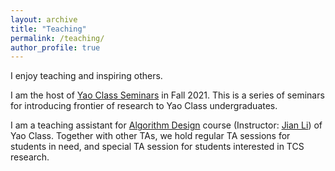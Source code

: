 ```yaml
---
layout: archive
title: "Teaching"
permalink: /teaching/
author_profile: true
---
```


I enjoy teaching and inspiring others. 

I am the host of [Yao Class Seminars](http://group.iiis.tsinghua.edu.cn/~seminar/]) in Fall 2021. This is a series of seminars for introducing frontier of research to Yao Class undergraduates.

I am a teaching assistant for [Algorithm Design](https://people.iiis.tsinghua.edu.cn/~jianli/courses/algo2021fall/course-algo2021.htm) course (Instructor: [Jian Li](https://people.iiis.tsinghua.edu.cn/~jianli/))  of Yao Class. Together with other TAs, we hold regular TA sessions for students in need, and special TA session for students interested in TCS research.  
